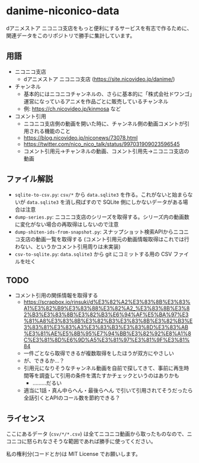 # danime-niconico-data

dアニメストア ニコニコ支店をもっと便利にするサービスを有志で作るために、関連データをこのリポジトリで勝手に集計しています。

## 用語

- ニコニコ支店
  - dアニメストア ニコニコ支店 (<https://site.nicovideo.jp/danime/>)
- チャンネル
  - 基本的にはニコニコチャンネルの、さらに基本的に「株式会社ドワンゴ」運営になっているアニメを作品ごとに販売しているチャンネル
  - 例: https://ch.nicovideo.jp/kinmosa など
- コメント引用
  - ニコニコ支店側の動画を開いた時に、チャンネル側の動画コメントが引用される機能のこと
  - https://blog.nicovideo.jp/niconews/73078.html
  - https://twitter.com/nico_nico_talk/status/997031909023596545
  - コメント引用元→チャンネルの動画、コメント引用先→ニコニコ支店の動画

## ファイル解説

- `sqlite-to-csv.py`: `csv/*` から `data.sqlite3` を作る。これがないと始まらないが `data.sqlite3` を消し飛ばすので SQLite 側にしかないデータがある場合は注意
- `dump-series.py`: ニコニコ支店のシリーズを取得する。シリーズ内の動画数に変化がない場合の再取得はしないので注意
- `dump-shiten-ids-from-snapshot.py`: スナップショット検索APIからニコニコ支店の動画一覧を取得する (コメント引用元の動画情報取得はこれでは行わない、というかコメント引用周りは未実装)
- `csv-to-sqlite.py`: `data.sqlite3` から git にコミットする用の CSV ファイルを吐く

## TODO

- コメント引用の関係情報を取得する
  - https://scrapbox.io/rinsuki/d%E3%82%A2%E3%83%8B%E3%83%A1%E3%82%B9%E3%83%88%E3%82%A2_%E3%83%8B%E3%82%B3%E3%83%8B%E3%82%B3%E6%94%AF%E5%BA%97%E3%81%A8%E3%83%8B%E3%82%B3%E3%83%8B%E3%82%B3%E3%83%81%E3%83%A3%E3%83%B3%E3%83%8D%E3%83%AB%E3%81%AE%E5%8B%95%E7%94%BB%E3%82%92%E8%A1%8C%E3%81%8D%E6%9D%A5%E3%81%97%E3%81%9F%E3%81%84
  - 一件ごとなら取得できるが複数取得をしたほうが双方にやさしい
  - が、できるか…？
  - 引用元になりそうなチャンネル動画を自前で探してきて、事前に再生時間等を調査して引用の条件を満たすかチェックというのはありかも
    - ………だるい
  - 適当に1話・真ん中らへん・最後らへん で引いて引用されてそうだったら全話引くとAPIのコール数を節約できる？

## ライセンス

ここにあるデータ (`csv/*/*.csv`) は全てニコニコ動画から取ったものなので、ニコニコに怒られなさそうな範囲であれば勝手に使ってください。

私の権利分(コードとか)は MIT License でお願いします。